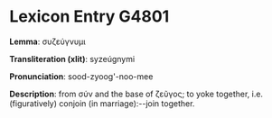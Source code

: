 # Lexicon Entry G4801

**Lemma**: συζεύγνυμι

**Transliteration (xlit)**: syzeúgnymi

**Pronunciation**: sood-zyoog'-noo-mee

**Description**:
from σύν and the base of ζεῦγος; to yoke together, i.e. (figuratively) conjoin (in marriage):--join together.
